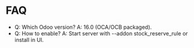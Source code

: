 # FAQ

- Q: Which Odoo version? A: 16.0 (OCA/OCB packaged).
- Q: How to enable? A: Start server with --addon stock_reserve_rule or install in UI.

